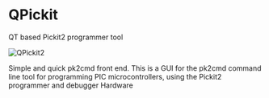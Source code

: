 # QPickit
QT based Pickit2 programmer tool

![QPickit2](https://sites.google.com/site/gtronick/QPickit.png)

Simple and quick pk2cmd front end. This is a GUI for the pk2cmd command line tool for programming PIC microcontrollers, 
using the Pickit2 programmer and debugger Hardware
